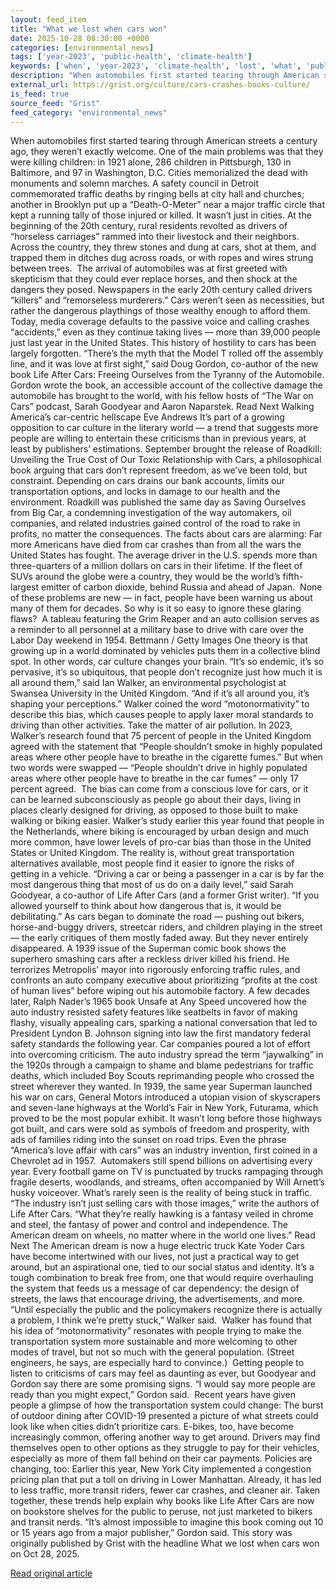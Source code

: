 ```yaml
---
layout: feed_item
title: "What we lost when cars won"
date: 2025-10-28 08:30:00 +0000
categories: [environmental_news]
tags: ['year-2023', 'public-health', 'climate-health']
keywords: ['when', 'year-2023', 'climate-health', 'lost', 'what', 'public-health']
description: "When automobiles first started tearing through American streets a century ago, they weren’t exactly welcome"
external_url: https://grist.org/culture/cars-crashes-books-culture/
is_feed: true
source_feed: "Grist"
feed_category: "environmental_news"
---
```


When automobiles first started tearing through American streets a century ago, they weren’t exactly welcome. One of the main problems was that they were killing children: in 1921 alone, 286 children in Pittsburgh, 130 in Baltimore, and 97 in Washington, D.C. Cities memorialized the dead with monuments and solemn marches. A safety council in Detroit commemorated traffic deaths by ringing bells at city hall and churches; another in Brooklyn put up a “Death-O-Meter” near a major traffic circle that kept a running tally of those injured or killed. It wasn’t just in cities. At the beginning of the 20th century, rural residents revolted as drivers of “horseless carriages” rammed into their livestock and their neighbors. Across the country, they threw stones and dung at cars, shot at them, and trapped them in ditches dug across roads, or with ropes and wires strung between trees.&nbsp; The arrival of automobiles was at first greeted with skepticism that they could ever replace horses, and then shock at the dangers they posed. Newspapers in the early 20th century called drivers “killers” and “remorseless murderers.” Cars weren’t seen as necessities, but rather the dangerous playthings of those wealthy enough to afford them. Today, media coverage defaults to the passive voice and calling crashes “accidents,” even as they continue taking lives — more than 39,000 people just last year in the United States. This history of hostility to cars has been largely forgotten. “There&#8217;s the myth that the Model T rolled off the assembly line, and it was love at first sight,” said Doug Gordon, co-author of the new book Life After Cars: Freeing Ourselves from the Tyranny of the Automobile. Gordon wrote the book, an accessible account of the collective damage the automobile has brought to the world, with his fellow hosts of &#8220;The War on Cars” podcast, Sarah Goodyear and Aaron Naparstek. Read Next Walking America’s car-centric hellscape Eve Andrews It’s part of a growing opposition to car culture in the literary world — a trend that suggests more people are willing to entertain these criticisms than in previous years, at least by publishers’ estimations. September brought the release of Roadkill: Unveiling the True Cost of Our Toxic Relationship with Cars, a philosophical book arguing that cars don’t represent freedom, as we’ve been told, but constraint. Depending on cars drains our bank accounts, limits our transportation options, and locks in damage to our health and the environment. Roadkill was published the same day as Saving Ourselves from Big Car, a condemning investigation of the way automakers, oil companies, and related industries gained control of the road to rake in profits, no matter the consequences. The facts about cars are alarming: Far more Americans have died from car crashes than from all the wars the United States has fought. The average driver in the U.S. spends more than three-quarters of a million dollars on cars in their lifetime. If the fleet of SUVs around the globe were a country, they would be the world’s fifth-largest emitter of carbon dioxide, behind Russia and ahead of Japan.&nbsp; None of these problems are new — in fact, people have been warning us about many of them for decades. So why is it so easy to ignore these glaring flaws?&nbsp; A tableau featuring the Grim Reaper and an auto collision serves as a reminder to all personnel at a military base to drive with care over the Labor Day weekend in 1954. Bettmann / Getty Images One theory is that growing up in a world dominated by vehicles puts them in a collective blind spot. In other words, car culture changes your brain. “It&#8217;s so endemic, it&#8217;s so pervasive, it&#8217;s so ubiquitous, that people don&#8217;t recognize just how much it is all around them,” said Ian Walker, an environmental psychologist at Swansea University in the United Kingdom. “And if it&#8217;s all around you, it&#8217;s shaping your perceptions.” Walker coined the word “motonormativity” to describe this bias, which causes people to apply laxer moral standards to driving than other activities. Take the matter of air pollution. In 2023, Walker’s research found that 75 percent of people in the United Kingdom agreed with the statement that “People shouldn’t smoke in highly populated areas where other people have to breathe in the cigarette fumes.” But when two words were swapped — “People shouldn’t drive in highly populated areas where other people have to breathe in the car fumes” — only 17 percent agreed.&nbsp; The bias can come from a conscious love for cars, or it can be learned subconsciously as people go about their days, living in places clearly designed for driving, as opposed to those built to make walking or biking easier. Walker’s study earlier this year found that people in the Netherlands, where biking is encouraged by urban design and much more common, have lower levels of pro-car bias than those in the United States or United Kingdom. The reality is, without great transportation alternatives available, most people find it easier to ignore the risks of getting in a vehicle. “Driving a car or being a passenger in a car is by far the most dangerous thing that most of us do on a daily level,” said Sarah Goodyear, a co-author of Life After Cars (and a former Grist writer). “If you allowed yourself to think about how dangerous that is, it would be debilitating.” As cars began to dominate the road — pushing out bikers, horse-and-buggy drivers, streetcar riders, and children playing in the street — the early critiques of them mostly faded away. But they never entirely disappeared. A 1939 issue of the Superman comic book shows the superhero smashing cars after a reckless driver killed his friend. He terrorizes Metropolis’ mayor into rigorously enforcing traffic rules, and confronts an auto company executive about prioritizing “profits at the cost of human lives” before wiping out his automobile factory. A few decades later, Ralph Nader’s 1965 book Unsafe at Any Speed uncovered how the auto industry resisted safety features like seatbelts in favor of making flashy, visually appealing cars, sparking a national conversation that led to President Lyndon B. Johnson signing into law the first mandatory federal safety standards the following year. Car companies poured a lot of effort into overcoming criticism. The auto industry spread the term “jaywalking” in the 1920s through a campaign to shame and blame pedestrians for traffic deaths, which included Boy Scouts reprimanding people who crossed the street wherever they wanted. In 1939, the same year Superman launched his war on cars, General Motors introduced a utopian vision of skyscrapers and seven-lane highways at the World’s Fair in New York, Futurama, which proved to be the most popular exhibit. It wasn’t long before those highways got built, and cars were sold as symbols of freedom and prosperity, with ads of families riding into the sunset on road trips. Even the phrase “America’s love affair with cars” was an industry invention, first coined in a Chevrolet ad in 1957.&nbsp; Automakers still spend billions on advertising every year. Every football game on TV is punctuated by trucks rampaging through fragile deserts, woodlands, and streams, often accompanied by Will Arnett’s husky voiceover. What’s rarely seen is the reality of being stuck in traffic. “The industry isn’t just selling cars with those images,” write the authors of Life After Cars. “What they’re really hawking is a fantasy veiled in chrome and steel, the fantasy of power and control and independence. The American dream on wheels, no matter where in the world one lives.” Read Next The American dream is now a huge electric truck Kate Yoder Cars have become intertwined with our lives, not just a practical way to get around, but an aspirational one, tied to our social status and identity. It’s a tough combination to break free from, one that would require overhauling the system that feeds us a message of car dependency: the design of streets, the laws that encourage driving, the advertisements, and more. “Until especially the public and the policymakers recognize there is actually a problem, I think we&#8217;re pretty stuck,” Walker said.&nbsp; Walker has found that his idea of “motonormativity” resonates with people trying to make the transportation system more sustainable and more welcoming to other modes of travel, but not so much with the general population. (Street engineers, he says, are especially hard to convince.)&nbsp; Getting people to listen to criticisms of cars may feel as daunting as ever, but Goodyear and Gordon say there are some promising signs. “I would say more people are ready than you might expect,” Gordon said.&nbsp; Recent years have given people a glimpse of how the transportation system could change: The burst of outdoor dining after COVID-19 presented a picture of what streets could look like when cities didn’t prioritize cars. E-bikes, too, have become increasingly common, offering another way to get around. Drivers may find themselves open to other options as they struggle to pay for their vehicles, especially as more of them fall behind on their car payments. Policies are changing, too: Earlier this year, New York City implemented a congestion pricing plan that put a toll on driving in Lower Manhattan. Already, it has led to less traffic, more transit riders, fewer car crashes, and cleaner air. Taken together, these trends help explain why books like Life After Cars are now on bookstore shelves for the public to peruse, not just marketed to bikers and transit nerds. “It&#8217;s almost impossible to imagine this book coming out 10 or 15 years ago from a major publisher,” Gordon said. This story was originally published by Grist with the headline What we lost when cars won on Oct 28, 2025.

[Read original article](https://grist.org/culture/cars-crashes-books-culture/)
